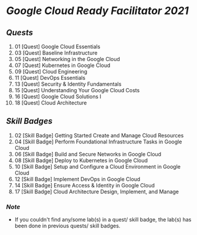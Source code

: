# ***Google Cloud Ready Facilitator 2021***

## *Quests*
 1. 01 [Quest] Google Cloud Essentials
 2. 03 [Quest] Baseline Infrastructure
 3. 05 [Quest] Networking in the Google Cloud
 4. 07 [Quest] Kubernetes in Google Cloud
 5. 09 [Quest] Cloud Engineering
 6. 11 [Quest] DevOps Essentials
 7. 13 [Quest] Security & Identity Fundamentals
 8. 15 [Quest] Understanding Your Google Cloud Costs
 9. 16 [Quest] Google Cloud Solutions I
 10. 18 [Quest] Cloud Architecture

## *Skill Badges*
 1. 02 [Skill Badge] Getting Started Create and Manage Cloud Resources
 2. 04 [Skill Badge] Perform Foundational Infrastructure Tasks in Google Cloud
 3. 06 [Skill Badge] Build and Secure Networks in Google Cloud
 4. 08 [Skill Badge] Deploy to Kubernetes in Google Cloud
 5. 10 [Skill Badge] Setup and Configure a Cloud Environment in Google Cloud
 6. 12 [Skill Badge] Implement DevOps in Google Cloud
 7. 14 [Skill Badge] Ensure Access & Identity in Google Cloud
 8. 17 [Skill Badge] Cloud Architecture Design, Implement, and Manage

### *Note*
 - If you couldn't find any/some lab(s) in a quest/ skill badge, the lab(s) has been done in previous quests/ skill badges.
